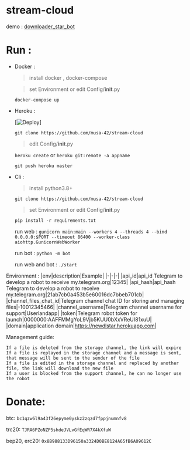 # stream-cloud

demo : [downloader_star_bot](https://t.me/downloader_star_bot)


# Run :

* Docker :

    > install docker , docker-compose
    
    > set Environment or edit Config/__init__.py
    
    `docker-compose up`

* Heroku :

    [![Deploy](https://www.herokucdn.com/deploy/button.svg)]

    `git clone https://github.com/musa-42/stream-cloud`
    
    > edit Config/__init__.py
    
    `heroku create` or `heroku git:remote -a appname`
    
    `git push heroku master`

* Cli :

    > install python3.8+
    
    `git clone https://github.com/musa-42/stream-cloud`
    
    > set Environment or edit Config/__init__.py
    
    `pip install -r requirements.txt`
    
    run web : 
        `gunicorn main:main --workers 4 --threads 4 --bind 0.0.0.0:$PORT --timeout 86400 --worker-class aiohttp.GunicornWebWorker`
        
    run bot :
        `python -m bot`
        
    run web and bot :
        `./start`


Environment :
|env|description|Example|
|-|-|-|
|api_id|api_id Telegram to develop a robot to receive my.telegram.org|12345|
|api_hash|api_hash Telegram to develop a robot to receive my.telegram.org|21ab7cb0a453b5e60016dc7bbeb701cb|
|channel_files_chat_id|Telegram channel chat ID for storing and managing files|-10012345466|
|channel_username|Telegram channel username for support|Userlandapp|
|token|Telegram robot token for launch|0000000:AAFFMMgYoL9Vjb5KUU0bXxVReUI81xuU|
|domain|application domain|https://newdlstar.herokuapp.com|



Management guide:

    If a file is deleted from the storage channel, the link will expire
    If a file is replayed in the storage channel and a message is sent, that message will be sent to the sender of the file
    If a file is edited in the storage channel and replaced by another file, the link will download the new file
    If a user is blocked from the support channel, he can no longer use the robot

# Donate:

btc:
    `bc1qzw6l9a43f26epyme0yskz2zqzd7fppjnumnfv8`

trc20:
    `TJRA6PZoNZP5shdeJVLvGfEqWR7X4kXfuW`

bep20, erc20:
    `0x8B988133D96150a3324D0BE8124A65fB6A09612C`
    
